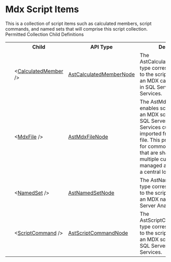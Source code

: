 # Mdx Script Items

<div class="LanguageSummary"><div class ="SummaryItem">This is a collection of script items such as calculated members, script commands, and named sets that will comprise this script collection.</div></div><div class="SchemaBindingGroup"><div class="SchemaBindingGroupHeader">Permitted Collection Child Definitions</div><table id="SchemaBindingList" class="SchemaBindingList"><tbody><tr><th class="SchemaBindingIconColumnHeader">&nbsp;</th><th class="SchemaBindingNameColumnHeader">Child</th><th class="SchemaBindingTypeColumnHeader">API Type</th><th class="SchemaBindingSummaryColumnHeader">Description</th></tr><tr class="cd0"><td class="SchemaBindingIcon"><div class="NotRequired" /></td><td class="SchemaBindingName"><span class="punc">&lt;</span><a href=Varigence.Languages.Biml.Cube.Calculation.AstCalculatedMemberNode.html">CalculatedMember</a><span class="punc"> /&gt;</span></td><td class="SchemaBindingType"><a href="../api-reference/Varigence.Languages.Biml.Cube.Calculation.AstCalculatedMemberNode.html">AstCalculatedMemberNode</a></td><td class="SchemaBindingSummary">The AstCalculatedMemberNode type corresponds directly to the script definition for an MDX calculated member in SQL Server Analysis Services.</td></tr><tr class="cd1"><td class="SchemaBindingIcon"><div class="NotRequired" /></td><td class="SchemaBindingName"><span class="punc">&lt;</span><a href=Varigence.Languages.Biml.Cube.Calculation.AstMdxFileNode.html">MdxFile</a><span class="punc"> /&gt;</span></td><td class="SchemaBindingType"><a href="../api-reference/Varigence.Languages.Biml.Cube.Calculation.AstMdxFileNode.html">AstMdxFileNode</a></td><td class="SchemaBindingSummary">The AstMdxFileNode type enables script definition for an MDX script commnd in a SQL Server Analysis Services cube to be imported from an external file.  This provides a facility for common MDX scripts that are shared across multiple cubes to be easily managed and shared from a central location.</td></tr><tr class="cd0"><td class="SchemaBindingIcon"><div class="NotRequired" /></td><td class="SchemaBindingName"><span class="punc">&lt;</span><a href=Varigence.Languages.Biml.Cube.Calculation.AstNamedSetNode.html">NamedSet</a><span class="punc"> /&gt;</span></td><td class="SchemaBindingType"><a href="../api-reference/Varigence.Languages.Biml.Cube.Calculation.AstNamedSetNode.html">AstNamedSetNode</a></td><td class="SchemaBindingSummary">The AstNamedSetNode type corresponds directly to the script definition for an MDX named set in SQL Server Analysis Services.</td></tr><tr class="cd1"><td class="SchemaBindingIcon"><div class="NotRequired" /></td><td class="SchemaBindingName"><span class="punc">&lt;</span><a href=Varigence.Languages.Biml.Cube.Calculation.AstScriptCommandNode.html">ScriptCommand</a><span class="punc"> /&gt;</span></td><td class="SchemaBindingType"><a href="../api-reference/Varigence.Languages.Biml.Cube.Calculation.AstScriptCommandNode.html">AstScriptCommandNode</a></td><td class="SchemaBindingSummary">The AstScriptCommandNode type corresponds directly to the script definition for an MDX script commnd in SQL Server Analysis Services.</td></tr></tbody></table></div>